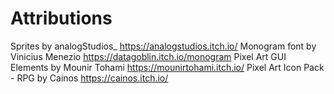 # Attributions

Sprites by analogStudios\_ https://analogstudios.itch.io/
Monogram font by Vinicius Menezio https://datagoblin.itch.io/monogram
Pixel Art GUI Elements by Mounir Tohami https://mounirtohami.itch.io/
Pixel Art Icon Pack - RPG by Cainos https://cainos.itch.io/
